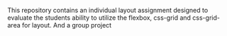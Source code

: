 This repository contains an individual layout assignment designed to evaluate the students ability to utilize the flexbox, css-grid and css-grid-area for layout.
And a group project
      
